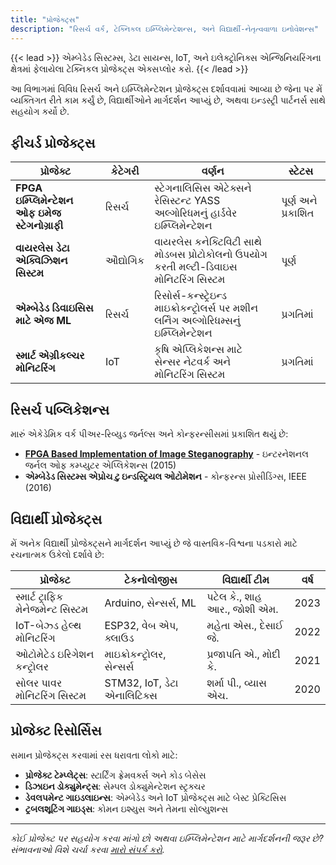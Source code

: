 ```yaml
---
title: "પ્રોજેક્ટ્સ"
description: "રિસર્ચ વર્ક, ટેક્નિકલ ઇમ્પ્લિમેન્ટેશન્સ, અને વિદ્યાર્થી-નેતૃત્વવાળા ઇનોવેશન્સ"
---
```


{{< lead >}}
એમ્બેડેડ સિસ્ટમ્સ, ડેટા સાયન્સ, IoT, અને ઇલેક્ટ્રોનિક્સ એન્જિનિયરિંગના ક્ષેત્રમાં ફેલાયેલા ટેક્નિકલ પ્રોજેક્ટ્સ એક્સપ્લોર કરો.
{{< /lead >}}

આ વિભાગમાં વિવિધ રિસર્ચ અને ઇમ્પ્લિમેન્ટેશન પ્રોજેક્ટ્સ દર્શાવવામાં આવ્યા છે જેના પર મેં વ્યક્તિગત રીતે કામ કર્યું છે, વિદ્યાર્થીઓને માર્ગદર્શન આપ્યું છે, અથવા ઇન્ડસ્ટ્રી પાર્ટનર્સ સાથે સહયોગ કર્યો છે.

## ફીચર્ડ પ્રોજેક્ટ્સ

| પ્રોજેક્ટ | કેટેગરી | વર્ણન | સ્ટેટસ |
|---------|----------|-------------|--------|
| **FPGA ઇમ્પ્લિમેન્ટેશન ઓફ ઇમેજ સ્ટેગનોગ્રાફી** | રિસર્ચ | સ્ટેગનાલિસિસ એટેક્સને રેસિસ્ટન્ટ YASS અલ્ગોરિધમનું હાર્ડવેર ઇમ્પ્લિમેન્ટેશન | પૂર્ણ અને પ્રકાશિત |
| **વાયરલેસ ડેટા એક્વિઝિશન સિસ્ટમ** | ઔદ્યોગિક | વાયરલેસ કનેક્ટિવિટી સાથે મોડબસ પ્રોટોકોલનો ઉપયોગ કરતી મલ્ટી-ડિવાઇસ મોનિટરિંગ સિસ્ટમ | પૂર્ણ |
| **એમ્બેડેડ ડિવાઇસિસ માટે એજ ML** | રિસર્ચ | રિસોર્સ-કન્સ્ટ્રેઇન્ડ માઇક્રોકન્ટ્રોલર્સ પર મશીન લર્નિંગ અલ્ગોરિધમ્સનું ઇમ્પ્લિમેન્ટેશન | પ્રગતિમાં |
| **સ્માર્ટ એગ્રીકલ્ચર મોનિટરિંગ** | IoT | કૃષિ એપ્લિકેશન્સ માટે સેન્સર નેટવર્ક અને મોનિટરિંગ સિસ્ટમ | પ્રગતિમાં |

## રિસર્ચ પબ્લિકેશન્સ

મારું એકેડેમિક વર્ક પીઅર-રિવ્યુડ જર્નલ્સ અને કોન્ફરન્સીસમાં પ્રકાશિત થયું છે:

- **[FPGA Based Implementation of Image Steganography](https://www.ijcaonline.org/archives/volume120/number9/21259-4125)** - ઇન્ટરનેશનલ જર્નલ ઓફ કમ્પ્યુટર એપ્લિકેશન્સ (2015)
- **એમ્બેડેડ સિસ્ટમ્સ એપ્રોચ ટુ ઇન્ડસ્ટ્રિયલ ઓટોમેશન** - કોન્ફરન્સ પ્રોસીડિંગ્સ, IEEE (2016)

## વિદ્યાર્થી પ્રોજેક્ટ્સ

મેં અનેક વિદ્યાર્થી પ્રોજેક્ટ્સને માર્ગદર્શન આપ્યું છે જે વાસ્તવિક-વિશ્વના પડકારો માટે રચનાત્મક ઉકેલો દર્શાવે છે:

| પ્રોજેક્ટ | ટેકનોલોજીસ | વિદ્યાર્થી ટીમ | વર્ષ |
|---------|--------------|--------------|------|
| સ્માર્ટ ટ્રાફિક મેનેજમેન્ટ સિસ્ટમ | Arduino, સેન્સર્સ, ML | પટેલ કે., શાહ આર., જોશી એમ. | 2023 |
| IoT-બેઝ્ડ હેલ્થ મોનિટરિંગ | ESP32, વેબ એપ, ક્લાઉડ | મહેતા એસ., દેસાઈ જે. | 2022 |
| ઓટોમેટેડ ઇરિગેશન કન્ટ્રોલર | માઇક્રોકન્ટ્રોલર, સેન્સર્સ | પ્રજાપતિ એ., મોદી કે. | 2021 |
| સોલર પાવર મોનિટરિંગ સિસ્ટમ | STM32, IoT, ડેટા એનાલિટિક્સ | શર્મા પી., વ્યાસ એચ. | 2020 |

## પ્રોજેક્ટ રિસોર્સિસ

સમાન પ્રોજેક્ટ્સ કરવામાં રસ ધરાવતા લોકો માટે:

- **પ્રોજેક્ટ ટેમ્પ્લેટ્સ**: સ્ટાર્ટિંગ ફ્રેમવર્ક્સ અને કોડ બેસેસ
- **ડિઝાઇન ડોક્યુમેન્ટ્સ**: સેમ્પલ ડોક્યુમેન્ટેશન સ્ટ્રક્ચર
- **ડેવલપમેન્ટ ગાઇડલાઇન્સ**: એમ્બેડેડ અને IoT પ્રોજેક્ટ્સ માટે બેસ્ટ પ્રેક્ટિસિસ
- **ટ્રબલશૂટિંગ ગાઇડ્સ**: કોમન ઇશ્યુસ અને તેમના સોલ્યુશન્સ

---

*કોઈ પ્રોજેક્ટ પર સહયોગ કરવા માંગો છો અથવા ઇમ્પ્લિમેન્ટેશન માટે માર્ગદર્શનની જરૂર છે? સંભાવનાઓ વિશે ચર્ચા કરવા [મારો સંપર્ક કરો](mailto:milav.dabgar@gmail.com).*
